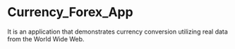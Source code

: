# Currency_Forex_App
It is an application that demonstrates currency conversion utilizing real data from the World Wide Web.
